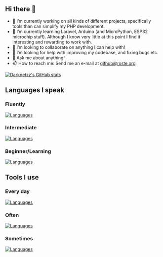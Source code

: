 ## Hi there 👋

- 🔭 I’m currently working on all kinds of different projects, specifically tools than can simplify my PHP development.
- 🌱 I’m currently learning Laravel, Arduino (and MicroPython, ESP32 microchip stuff). Although I know very little at this point I find it interesting and rewarding to work with.
- 👯 I’m looking to collaborate on anything I can help with!
- 🤔 I’m looking for help with improving my codebase, and fixing bugs etc.
- 💬 Ask me about anything!
- 📫 How to reach me: Send me an e-mail at github@roste.org

[![Darknetzz's GitHub stats](https://github-readme-stats.vercel.app/api?username=Darknetzz&show_icons=true&theme=cobalt)](https://github.com/Darknetzz/github-readme-stats)
<!--
  
  [![Darknetzz's GitHub stats](https://github-readme-stats.vercel.app/api?username=Darknetzz&include_all_commits=true&theme=cobalt)](https://github.com/Darknetzz/github-readme-stats)

-->
## Languages I speak
### Fluently
[![Languages](https://skillicons.dev/icons?i=js,html,css,jquery,bash,php,py)](https://skillicons.dev)

### Intermediate
[![Languages](https://skillicons.dev/icons?i=mysql,powershell,r,ts,regex)](https://skillicons.dev)

### Beginner/Learning
[![Languages](https://skillicons.dev/icons?i=laravel,lua,dart,c,flutter,rust,nextjs,arduino)](https://skillicons.dev)

## Tools I use
### Every day
[![Languages](https://skillicons.dev/icons?i=ansible,bootstrap,windows,linux,ubuntu,github,gitlab,vscode)](https://skillicons.dev)

### Often
[![Languages](https://skillicons.dev/icons?i=debian,docker,nginx,vim,md,stackoverflow)](https://skillicons.dev)

### Sometimes
[![Languages](https://skillicons.dev/icons?i=obsidian,raspberrypi,azure,django,flask,gcp,kali,bcd,mongodb,postman,symfony)](https://skillicons.dev)

<!--
**Darknetzz/Darknetzz** is a ✨ _special_ ✨ repository because its `README.md` (this file) appears on your GitHub profile.

Here are some ideas to get you started:

- 🔭 I’m currently working on ...
- 🌱 I’m currently learning ...
- 👯 I’m looking to collaborate on ...
- 🤔 I’m looking for help with ...
- 💬 Ask me about ...
- 📫 How to reach me: ...
- 😄 Pronouns: ...
- ⚡ Fun fact: ...
-->
